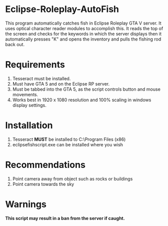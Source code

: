 # Eclipse-Roleplay-AutoFish
This program automatically catches fish in Eclipse Roleplay GTA V server.
It uses optical character reader modules to accomplish this.  It reads the top of the screen and checks for
the keywords in which the server displays then it automatically presses "K" and opens the inventory and pulls the fishing rod back out.


# Requirements

1. Tesseract must be installed.
2. Must have GTA 5 and on the Eclipse RP server.
3. Must be tabbed into the GTA 5, as the script controls button and mouse movements.
4. Works best in 1920 x 1080 resolution and 100% scaling in windows display settings. 

# Installation 

1. Tesseract **MUST** be installed to C:\Program Files (x86)
2. eclipsefishscript.exe can be installed where you wish


# Recommendations

1. Point camera away from object such as rocks or buildings
2. Point camera towards the sky


# Warnings

**This script may result in a ban from the server if caught.**

